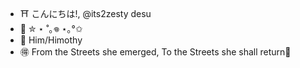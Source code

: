 - ⛩️ こんにちは!, @its2zesty desu
- 🍥 ✮ ⋆ ˚｡𖦹 ⋆｡°✩
- 🍜 Him/Himothy
- 🉐 From the Streets she emerged, To the Streets she shall return🎴 

<!---
its2zesty/its2zesty is a ✨ special ✨ repository because its `README.md` (this file) appears on your GitHub profile.
You can click the Preview link to take a look at your changes.
--->
